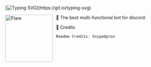 [![Typing SVG](https://readme-typing-svg.herokuapp.com?color=F74B3C&lines=Assault+is+a+multi-functional+bot.)](https://git.io/typing-svg)

<img width="150" height="150" align="left" style="float: left; margin: 0 10px 0 0;" alt="Flare" src="https://media.discordapp.net/attachments/1111665437084758088/1111665549143978055/sVFxueAH.jpg"> 

🚀 The best multi-functional bot for discord.

🚀 Credits
```js
Readme Credits: Snipedprox
```
